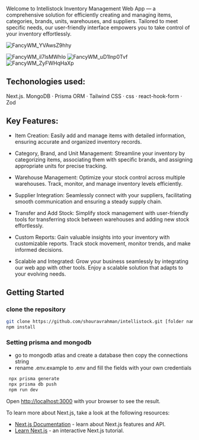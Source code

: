 Welcome to Intellistock Inventory Management Web App — a comprehensive solution for efficiently creating and managing items, categories, brands, units, warehouses, and suppliers. Tailored to meet specific needs, our user-friendly interface empowers you to take control of your inventory effortlessly.

![FancyWM_YVAwsZ9hhy](https://github.com/shouravrahman/intellistock/assets/73746355/dc8d6588-9789-4d0a-83e0-a4921740c16a)

![FancyWM_il7lsMWhlo](https://github.com/shouravrahman/intellistock/assets/73746355/5aa84e96-abc5-47f5-8c86-b8513125c5c4)
![FancyWM_uD1lnp0Tvf](https://github.com/shouravrahman/intellistock/assets/73746355/838b28b4-cb47-4ae5-b259-46f742ebfe4f)
![FancyWM_ZyFWHqHaXp](https://github.com/shouravrahman/intellistock/assets/73746355/1870a675-1831-4c4b-be0a-bcdfe3ca0ac0)

## Techonologies used:

Next.js. MongoDB · Prisma ORM · Tailwind CSS · css · react-hook-form · Zod

## Key Features:

- Item Creation: Easily add and manage items with detailed information, ensuring accurate and organized inventory records.

- Category, Brand, and Unit Management: Streamline your inventory by categorizing items, associating them with specific brands, and assigning appropriate units for precise tracking.

- Warehouse Management: Optimize your stock control across multiple warehouses. Track, monitor, and manage inventory levels efficiently.

- Supplier Integration: Seamlessly connect with your suppliers, facilitating smooth communication and ensuring a steady supply chain.

- Transfer and Add Stock: Simplify stock management with user-friendly tools for transferring stock between warehouses and adding new stock effortlessly.

- Custom Reports: Gain valuable insights into your inventory with customizable reports. Track stock movement, monitor trends, and make informed decisions.

- Scalable and Integrated: Grow your business seamlessly by integrating our web app with other tools. Enjoy a scalable solution that adapts to your evolving needs.

## Getting Started

### clone the repository

```bash
git clone https://github.com/shouravrahman/intellistock.git [folder name]
npm install
```

### Setting prisma and mongodb

- go to mongodb atlas and create a database then copy the connections string
- rename .env.example to .env and fill the fields with your own credentials

```bash
 npx prisma generate
 npx prisma db push
 npm run dev
```

Open [http://localhost:3000](http://localhost:3000) with your browser to see the result.

To learn more about Next.js, take a look at the following resources:

- [Next.js Documentation](https://nextjs.org/docs) - learn about Next.js features and API.
- [Learn Next.js](https://nextjs.org/learn) - an interactive Next.js tutorial.
